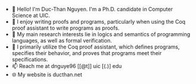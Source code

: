 - 👋 Hello! I'm Duc-Than Nguyen. I'm a Ph.D. candidate in Computer Science at UIC.
- 👀 I enjoy writing proofs and programs, particularly when using the Coq proof assistant to write programs as proofs. 
- 🔬 My main research interests lie in logics and semantics of programming languages, as well as formal verification. 
- 💞️ I primarily utilize the Coq proof assistant, which defines programs, specifies their behavior, and proves that programs meet their specifications. 
- 📫 Reach me at dnguye96 [[@t]] uic [(.)] edu
- 🌐 My website is ducthan.net
